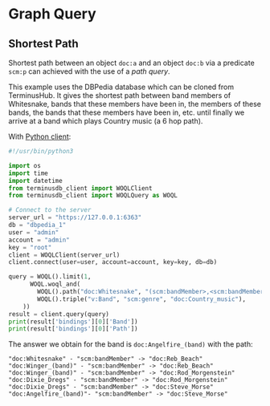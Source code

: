 # Graph Query

## Shortest Path

Shortest path between an object `doc:a` and an object `doc:b` via a
predicate `scm:p` can achieved with the use of a *path query*.

This example uses the DBPedia database which can be cloned from
TerminusHub. It gives the shortest path between band members of
Whitesnake, bands that these members have been in, the members of
these bands, the bands that these members have been in, etc. until
finally we arrive at a band which plays Country music (a 6 hop path).

With [Python client](https://github.com/terminusdb/terminusdb-client-python):

```python
#!/usr/bin/python3

import os
import time
import datetime
from terminusdb_client import WOQLClient
from terminusdb_client import WOQLQuery as WOQL

# Connect to the server
server_url = "https://127.0.0.1:6363"
db = "dbpedia_1"
user = "admin"
account = "admin"
key = "root"
client = WOQLClient(server_url)
client.connect(user=user, account=account, key=key, db=db)

query = WOQL().limit(1,
      WOQL.woql_and(
        WOQL().path("doc:Whitesnake", "(scm:bandMember>,<scm:bandMember)+", "v:Band","v:Path"),
        WOQL().triple("v:Band", "scm:genre", "doc:Country_music"),
    ))
result = client.query(query)
print(result['bindings'][0]['Band'])
print(result['bindings'][0]['Path'])
```

The answer we obtain for the band is `doc:Angelfire_(band)` with the path:

```
"doc:Whitesnake" - "scm:bandMember" -> "doc:Reb_Beach"
"doc:Winger_(band)" - "scm:bandMember" -> "doc:Reb_Beach"
"doc:Winger_(band)" - "scm:bandMember" -> "doc:Rod_Morgenstein"
"doc:Dixie_Dregs" - "scm:bandMember" -> "doc:Rod_Morgenstein"
"doc:Dixie_Dregs" - "scm:bandMember" -> "doc:Steve_Morse"
"doc:Angelfire_(band)"- "scm:bandMember" -> "doc:Steve_Morse"
```
